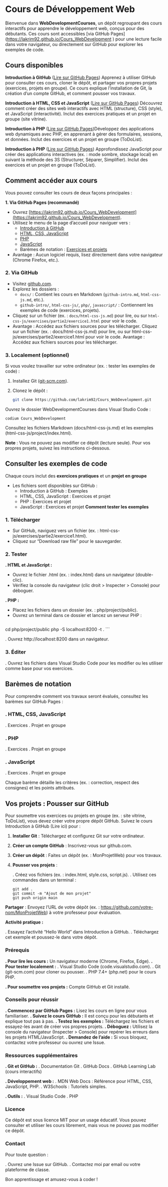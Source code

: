 # Cours de Développement Web

Bienvenue dans **WebDevelopmentCourses**, un dépôt regroupant des cours interactifs pour apprendre le développement web, conçus pour des débutants. Ces cours sont accessibles [via GitHub Pages] (<https://lakrim92.github.io/Cours_WebDevelopment>
) pour une lecture facile dans votre navigateur, ou directement sur GitHub pour explorer les exemples de code.

## Cours disponibles

**Introduction à GitHub** ([Lire sur GitHub Pages](./docs/github-intro.md))
Apprenez à utiliser GitHub pour consulter ces cours, cloner le dépôt, et partager vos propres projets (exercices, projets en groupe). Ce cours explique l’installation de Git, la création d’un compte GitHub, et comment pousser vos travaux.

**Introduction à HTML, CSS et JavaScript** ([Lire sur GitHub Pages](./docs/html-css-js.md))
Découvrez comment créer des sites web interactifs avec HTML (structure), CSS (style), et JavaScript (interactivité). Inclut des exercices pratiques et un projet en groupe (site vitrine).

**Introduction à PHP** ([Lire sur GitHub Pages](./docs/php.md))Développez des applications web dynamiques avec PHP, en apprenant à gérer des formulaires, sessions, et données. Inclut des exercices et un projet en groupe (ToDoList).

**Introduction à PHP** ([Lire sur GitHub Pages](./docs/javascript.md))
Approfondissez JavaScript pour créer des applications interactives (ex. : mode sombre, stockage local) en suivant la méthode des 3S (Structurer, Séparer, Simplifier). Inclut des exercices et un projet en groupe (ToDoList).

## Comment accéder aux cours

Vous pouvez consulter les cours de deux façons principales :

**1. Via GitHub Pages (recommandé)**

- Ouvrez [https://lakrim92.github.io/Cours_WebDevelopment](https://lakrim92.github.io/Cours_WebDevelopment).
- Utilisez le menu de la page d’accueil pour naviguer vers :
  - [Introduction à GitHub](./docs/github-intro.md)
  - [HTML, CSS, JavaScript](./docs/html-css-js.md)
  - [PHP](./docs/php.md)
  - [JavaScript](./docs/javascript.md)
  - Barèmes de notation : [Exercices et projets](./docs/grading/)
- Avantage : Aucun logiciel requis, lisez directement dans votre navigateur (Chrome Firefox, etc.).

### 2. Via GitHub

- Visitez [github.com](https://lakrim92.github.io/Cours_WebDevelopment).
- Explorez les dossiers :
  - `docs/` : Contient les cours en Markdown (`github-intro.md`, `html-css-js.md`, etc.).
  - `github-intro/`, `html-css-js/`, `php/`, `javascript/` : Contiennent les exemples de code (exercices, projets).
- Cliquez sur un fichier (ex. : `docs/html-css-js.md`) pour lire, ou sur `html-css-js/exercises/partie2/exercice1.html` pour voir le code.
- Avantage : Accédez aux fichiers sources pour les télécharger.
Cliquez sur un fichier (ex. : docs/html-css-js.md) pour lire, ou sur html-css-js/exercises/partie2/exercice1.html pour voir le code.
Avantage : Accédez aux fichiers sources pour les télécharger.

### 3. Localement (optionnel)

Si vous voulez travailler sur votre ordinateur (ex. : tester les exemples de code) :

1. Installez Git ([git-scm.com](https://git-scm.com)).
2. Clonez le dépôt :

   ```bash
   git clone https://github.com/lakrim92/Cours_WebDevelopment.git
   ```

Ouvrez le dossier WebDevelopmentCourses dans Visual Studio Code :

    codium Cours_WebDevelopment

Consultez les fichiers Markdown (docs/html-css-js.md) et les exemples (html-css-js/project/index.html).

**Note** : Vous ne pouvez pas modifier ce dépôt (lecture seule). Pour vos propres projets, suivez les instructions ci-dessous.

## Consulter les exemples de code

Chaque cours inclut des **exercices pratiques** et un **projet en groupe**

- Les fichiers sont disponibles sur GitHub :
  - Introduction à GitHub : Exemples
  - HTML, CSS, JavaScript : Exercices et projet
  - PHP : Exercices et projet
  - JavaScript : Exercices et projet
**Comment tester les exemples**

### 1. Télécharger

- Sur GitHub, naviguez vers un fichier (ex. : html-css-js/exercises/partie2/exercice1.html).
- Cliquez sur “Download raw file” pour le sauvegarder.

### 2. Tester

**. HTML et JavaScript :**

- Ouvrez le fichier .html (ex. : index.html) dans un navigateur (double-clic).
- Vérifiez la console du navigateur (clic droit > Inspecter > Console) pour déboguer.

**. PHP :**

- Placez les fichiers dans un dossier (ex. : php/project/public).
- Ouvrez un terminal dans ce dossier et lancez un serveur PHP :
    ```
cd php/project/public
php -S localhost:8200 -t .
    ```

. Ouvrez http://localhost:8200 dans un navigateur.

### 3. Éditer

. Ouvrez les fichiers dans Visual Studio Code pour les modifier ou les utiliser comme base pour vos exercices.

## Barèmes de notation

Pour comprendre comment vos travaux seront évalués, consultez les barèmes sur GitHub Pages :

### . HTML, CSS, JavaScript

. Exercices
. Projet en groupe

### . PHP

. Exercices
. Projet en groupe

### . JavaScript

. Exercices
. Projet en groupe

Chaque barème détaille les critères (ex. : correction, respect des consignes) et les points attribués.

## Vos projets : Pousser sur GitHub

Pour soumettre vos exercices ou projets en groupe (ex. : site vitrine, ToDoList), vous devez créer votre propre dépôt GitHub. Suivez le cours Introduction à GitHub (Lire ici) pour :

1. **Installer Git** : Téléchargez et configurez Git sur votre ordinateur.
2. **Créer un compte GitHub** : Inscrivez-vous sur github.com.
3. **Créer un dépôt** : Faites un dépôt (ex. : MonProjetWeb) pour vos travaux.
4. **Pousser vos projets** :

    . Créez vos fichiers (ex. : index.html, style.css, script.js).
    . Utilisez ces commandes dans un terminal :

    ```
    git add .
    git commit -m "Ajout de mon projet"
    git push origin main
    ```

**Partager** : Envoyez l’URL de votre dépôt (ex. : <https://github.com/votre-nom/MonProjetWeb>) à votre professeur pour évaluation.

**Activité pratique :**

. Essayez l’activité “Hello World” dans Introduction à GitHub.
. Téléchargez cet exemple et poussez-le dans votre dépôt.

### Prérequis

**. Pour lire les cours :**  Un navigateur moderne (Chrome, Firefox, Edge).
**. Pour tester localement :**
    . Visual Studio Code (code.visualstudio.com).
    . Git (git-scm.com) pour cloner ou pousser.
    . PHP 7.4+ (php.net) pour le cours PHP.

**. Pour soumettre vos projets :** Compte GitHub et Git installé.

### Conseils pour réussir

**. Commencez par GitHub Pages :** Lisez les cours en ligne pour vous familiariser.
**. Suivez le cours GitHub :** Il est conçu pour les débutants et explique tout pas à pas.
**. Testez les exemples :** Téléchargez les fichiers et essayez-les avant de créer vos propres projets.
**. Déboguez :** Utilisez la console du navigateur (Inspecter > Console) pour repérer les erreurs dans les projets HTML/JavaScript.
**. Demandez de l’aide :** Si vous bloquez, contactez votre professeur ou ouvrez une Issue.

### Ressources supplémentaires

**. Git et GitHub :**
    . Documentation Git
    . GitHub Docs
    . GitHub Learning Lab (cours interactifs)

**. Développement web :**
    . MDN Web Docs : Référence pour HTML, CSS, JavaScript, PHP.
    . W3Schools : Tutoriels simples.

**. Outils :**
    . Visual Studio Code
    . PHP

### Licence

Ce dépôt est sous licence MIT pour un usage éducatif. Vous pouvez consulter et utiliser les cours librement, mais vous ne pouvez pas modifier ce dépôt.

### Contact

Pour toute question :

. Ouvrez une Issue sur GitHub.
. Contactez moi par email ou votre plateforme de classe.

Bon apprentissage et amusez-vous à coder !
